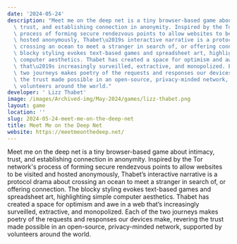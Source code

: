 ```yaml
---
date: '2024-05-24'
description: "Meet me on the deep net is a tiny browser-based game about intimacy,\
  \ trust, and establishing connection in anonymity. Inspired by the Tor network's\
  \ process of forming secure rendezvous points to allow websites to be visited and\
  \ hosted anonymously, Thabet\u2019s interactive narrative is a protocol drama about\
  \ crossing an ocean to meet a stranger in search of, or offering connection. The\
  \ blocky styling evokes text-based games and spreadsheet art, highlighting simple\
  \ computer aesthetics. Thabet has created a space for optimism and awe in a web\
  \ that\u2019s increasingly surveilled, extractive, and monopolized. Each of the\
  \ two journeys makes poetry of the requests and responses our devices make, revering\
  \ the trust made possible in an open-source, privacy-minded network, supported by\
  \ volunteers around the world."
developer: ' Lizz Thabet'
image: /images/Archived-img/May-2024/games/lizz-thabet.png
layout: game
location: ''
slug: 2024-05-24-meet-me-on-the-deep-net
title: Meet Me on the Deep Net
website: https://meetmeonthedeep.net/
---
```


Meet me on the deep net is a tiny browser-based game about intimacy, trust, and establishing connection in anonymity. Inspired by the Tor network's process of forming secure rendezvous points to allow websites to be visited and hosted anonymously, Thabet’s interactive narrative is a protocol drama about crossing an ocean to meet a stranger in search of, or offering connection. The blocky styling evokes text-based games and spreadsheet art, highlighting simple computer aesthetics. Thabet has created a space for optimism and awe in a web that’s increasingly surveilled, extractive, and monopolized. Each of the two journeys makes poetry of the requests and responses our devices make, revering the trust made possible in an open-source, privacy-minded network, supported by volunteers around the world.